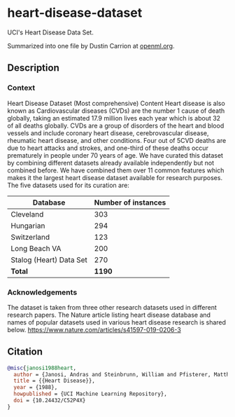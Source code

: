 # heart-disease-dataset

UCI's Heart Disease Data Set.

Summarized into one file by Dustin Carrion at [openml.org](https://openml.org/search?type=data&status=active&id=43672).

## Description

### Context

Heart Disease Dataset (Most comprehensive) Content Heart disease is also known as Cardiovascular diseases (CVDs) are the number 1 cause of death globally, taking an estimated 17.9 million lives each year which is about 32 of all deaths globally.
CVDs are a group of disorders of the heart and blood vessels and include coronary heart disease, cerebrovascular disease, rheumatic heart disease, and other conditions.
Four out of 5CVD deaths are due to heart attacks and strokes, and one-third of these deaths occur prematurely in people under 70 years of age.
We have curated this dataset by combining different datasets already available independently but not combined before.
We have combined them over 11 common features which makes it the largest heart disease dataset available for research purposes.
The five datasets used for its curation are:

Database | Number of instances
--- | ---
Cleveland | 303
Hungarian | 294
Switzerland | 123
Long Beach VA | 200
Stalog (Heart) Data Set | 270
**Total** | **1190**

### Acknowledgements

The dataset is taken from three other research datasets used in different research papers.
The Nature article listing heart disease database and names of popular datasets used in various heart disease research is shared below.
https://www.nature.com/articles/s41597-019-0206-3

## Citation

```bibtex
@misc{janosi1988heart,
  author = {Janosi, Andras and Steinbrunn, William and Pfisterer, Matthias, and Detrano, Robert},
  title = {{Heart Disease}},
  year = {1988},
  howpublished = {UCI Machine Learning Repository},
  doi = {10.24432/C52P4X}
}
```
